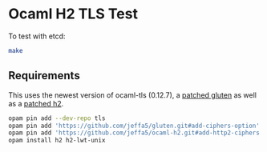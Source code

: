 # Ocaml H2 TLS Test

To test with etcd:

```sh
make
```

## Requirements

This uses the newest version of ocaml-tls (0.12.7), a [patched gluten](https://github.com/anmonteiro/gluten/pull/16) as well as a [patched h2](https://github.com/jeffa5/ocaml-h2/tree/add-http2-ciphers).

```sh
opam pin add --dev-repo tls
opam pin add 'https://github.com/jeffa5/gluten.git#add-ciphers-option' --no-action
opam pin add 'https://github.com/jeffa5/ocaml-h2.git#add-http2-ciphers' --no-action
opam install h2 h2-lwt-unix
```
